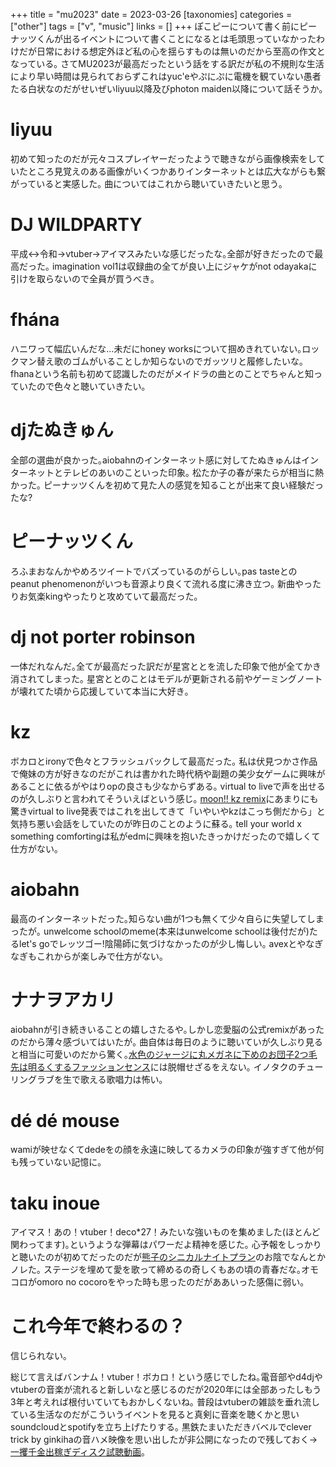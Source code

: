 +++
title = "mu2023"
date = 2023-03-26
[taxonomies]
categories = ["other"]
tags = ["v", "music"]
links = []
+++
ぽこピーについて書く前にピーナッツくんが出るイベントについて書くことになるとは毛頭思っていなかったわけだが日常における想定外ほど私の心を揺らすものは無いのだから至高の作文となっている｡
さてMU2023が最高だったという話をする訳だが私の不規則な生活により早い時間は見られておらずこれはyuc'eやぷにぷに電機を観ていない愚者たる白状なのだがせいぜいliyuu以降及びphoton maiden以降について話そうか｡
# liyuu
初めて知ったのだが元々コスプレイヤーだったようで聴きながら画像検索をしていたところ見覚えのある画像がいくつかありインターネットとは広大ながらも繋がっていると実感した｡
曲についてはこれから聴いていきたいと思う｡
# DJ WILDPARTY
平成↔令和→vtuber→アイマスみたいな感じだったな｡全部が好きだったので最高だった｡
imagination vol1は収録曲の全てが良い上にジャケがnot odayakaに引けを取らないので全員が買うべき｡
# fhána
ハニワって幅広いんだな...未だにhoney worksについて掴めきれていない｡ロックマン替え歌のゴムがいることしか知らないのでガッツリと履修したいな｡
fhanaという名前も初めて認識したのだがメイドラの曲とのことでちゃんと知っていたので色々と聴いていきたい｡
# djたぬきゅん
全部の選曲が良かった｡aiobahnのインターネット感に対してたぬきゅんはインターネットとテレビのあいのこといった印象｡
松たか子の春が来たらが相当に熱かった｡
ピーナッツくんを初めて見た人の感覚を知ることが出来て良い経験だったな?
# ピーナッツくん
ろふまおなんかやめろツイートでバズっているのがらしい｡pas tasteとのpeanut phenomenonがいつも音源より良くて流れる度に沸き立つ｡
新曲やったりお気楽kingやったりと攻めていて最高だった｡
# dj not porter robinson
一体だれなんだ｡全てが最高だった訳だが星宮ととを流した印象で他が全てかき消されてしまった｡
星宮ととのことはモデルが更新される前やゲーミングノートが壊れてた頃から応援していて本当に大好き｡
# kz
ボカロとironyで色々とフラッシュバックして最高だった｡
私は伏見つかさ作品で俺妹の方が好きなのだがこれは書かれた時代柄や副題の美少女ゲームに興味があることに依るがやはりopの良さも少なからずある｡
virtual to liveで声を出せるのが久しぶりと言われてそういえばという感じ｡
[moon!! kz remix](https://twitter.com/kz_lt/status/1041287106385989634?s=20)にあまりにも驚きvirtual to live発表ではこれを出してきて「いやいやkzはこっち側だから」と気持ち悪い会話をしていたのが昨日のことのように蘇る｡
tell your world x something comfortingは私がedmに興味を抱いたきっかけだったので嬉しくて仕方がない｡
# aiobahn
最高のインターネットだった｡知らない曲が1つも無くて少々自らに失望してしまったが｡
unwelcome schoolのmeme(本来はunwelcome schoolは後付だが)たるlet's goでレッツゴー!陰陽師に気づけなかったのが少し悔しい｡
avexとやなぎなぎもこれからが楽しみで仕方がない｡
# ナナヲアカリ
aiobahnが引き続きいることの嬉しさたるや｡しかし恋愛脳の公式remixがあったのだから薄々感づいてはいたが｡
曲自体は毎日のように聴いていが久しぶり見ると相当に可愛いのだから驚く｡[水色のジャージに丸メガネに下めのお団子2つ毛先は明るくするファッションセンス](https://twitter.com/nanawoakari/status/1639909239744520193?s=20)には脱帽せざるをえない｡
イノタクのチューリングラブを生で歌える歌唱力は怖い｡
# dé dé mouse
wamiが映せなくてdedeをの顔を永遠に映してるカメラの印象が強すぎて他が何も残っていない記憶に｡
# taku inoue
アイマス！あの！vtuber！deco*27！みたいな強いものを集めました(ほとんど関わってます)｡というような弾幕はパワーだよ精神を感じた｡
心予報をしっかりと聴いたのが初めてだったのだが[熊子のシニカルナイトプラン](https://youtu.be/40cFNCPesy4?t=40)のお陰でなんとかノレた｡
ステージを埋めて愛を歌って締めるの奇しくもあの頃の青春だな｡オモコロがomoro no cocoroをやった時も思ったのだがああいった感傷に弱い｡

# これ今年で終わるの？
信じられない｡

総じて言えばバンナム！vtuber！ボカロ！という感じでしたね｡電音部やd4djやvtuberの音楽が流れると新しいなと感じるのだが2020年には全部あったしもう3年と考えれば根付いていてもおかしくないね｡
普段はvtuberの雑談を垂れ流している生活なのだがこういうイベントを見ると真剣に音楽を聴くかと思いsoundcloudとspotifyを立ち上げたりする｡
黒鉄たまいただきバベルでclever trick by ginkihaの音ハメ映像を思い出したが非公開になったので残しておく→[一攫千金出稼ぎディスク試聴動画](https://youtu.be/DE1fbOSTh8E)｡